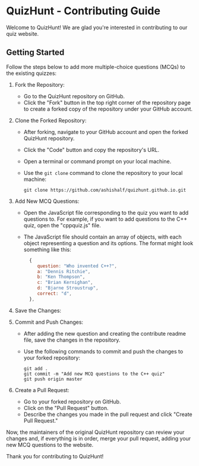 # QuizHunt - Contributing Guide

Welcome to QuizHunt! We are glad you're interested in contributing to our quiz website. 

## Getting Started

Follow the steps below to add more multiple-choice questions (MCQs) to the existing quizzes:

1. Fork the Repository:
   - Go to the QuizHunt repository on GitHub.
   - Click the "Fork" button in the top right corner of the repository page to create a forked copy of the repository under your GitHub account.

2. Clone the Forked Repository:
   - After forking, navigate to your GitHub account and open the forked QuizHunt repository.
   - Click the "Code" button and copy the repository's URL.
   - Open a terminal or command prompt on your local machine.
   - Use the `git clone` command to clone the repository to your local machine:
     
     ```
     git clone https://github.com/ashishalf/quizhunt.github.io.git
     ```
3. Add New MCQ Questions:
   - Open the JavaScript file corresponding to the quiz you want to add questions to. For example, if you want to add questions to the C++ quiz, open the "cppquiz.js" file.
   - The JavaScript file should contain an array of objects, with each object representing a question and its options. The format might look something like this:

     ```javascript
       {  
          question: "Who invented C++?",
          a: "Dennis Ritchie",
          b: "Ken Thompson",
          c: "Brian Kernighan",
          d: "Bjarne Stroustrup",
          correct: "d",
       },
     ```
4. Save the Changes:
5. Commit and Push Changes:
   - After adding the new question and creating the contribute readme file, save the changes in the repository.
   - Use the following commands to commit and push the changes to your forked repository:

     ```
     git add .
     git commit -m "Add new MCQ questions to the C++ quiz"
     git push origin master
     ```

6. Create a Pull Request:
   - Go to your forked repository on GitHub.
   - Click on the "Pull Request" button.
   - Describe the changes you made in the pull request and click "Create Pull Request."

Now, the maintainers of the original QuizHunt repository can review your changes and, if everything is in order, merge your pull request, adding your new MCQ questions to the website.

Thank you for contributing to QuizHunt!
